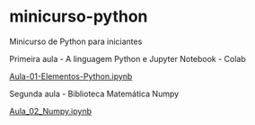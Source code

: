 # minicurso-python
Minicurso de Python para iniciantes

Primeira aula - A linguagem Python e Jupyter Notebook - Colab

[Aula-01-Elementos-Python.ipynb](/Aula_01_Elementos_Python.ipynb)

Segunda aula - Biblioteca Matemática Numpy

[Aula_02_Numpy.ipynb](/Aula_02_Numpy.ipynb)
